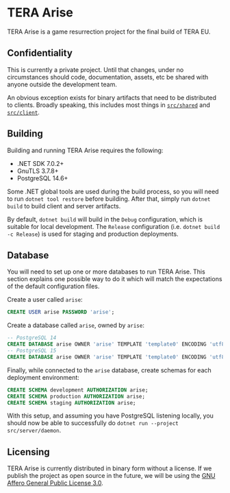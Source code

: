 # TERA Arise

TERA Arise is a game resurrection project for the final build of TERA EU.

## Confidentiality

This is currently a private project. Until that changes, under no circumstances
should code, documentation, assets, etc be shared with anyone outside the
development team.

An obvious exception exists for binary artifacts that need to be distributed to
clients. Broadly speaking, this includes most things in
[`src/shared`](src/shared) and [`src/client`](src/client).

## Building

Building and running TERA Arise requires the following:

* .NET SDK 7.0.2+
* GnuTLS 3.7.8+
* PostgreSQL 14.6+

Some .NET global tools are used during the build process, so you will need to
run `dotnet tool restore` before building. After that, simply run `dotnet build`
to build client and server artifacts.

By default, `dotnet build` will build in the `Debug` configuration, which is
suitable for local development. The `Release` configuration (i.e.
`dotnet build -c Release`) is used for staging and production deployments.

## Database

You will need to set up one or more databases to run TERA Arise. This section
explains one possible way to do it which will match the expectations of the
default configuration files.

Create a user called `arise`:

```sql
CREATE USER arise PASSWORD 'arise';
```

Create a database called `arise`, owned by `arise`:

```sql
-- PostgreSQL 14
CREATE DATABASE arise OWNER 'arise' TEMPLATE 'template0' ENCODING 'utf8' LOCALE 'C';
-- PostgreSQL 15
CREATE DATABASE arise OWNER 'arise' TEMPLATE 'template0' ENCODING 'utf8' LOCALE 'und-x-icu' ICU_LOCALE 'und' LOCALE_PROVIDER 'icu';
```

Finally, while connected to the `arise` database, create schemas for each
deployment environment:

```sql
CREATE SCHEMA development AUTHORIZATION arise;
CREATE SCHEMA production AUTHORIZATION arise;
CREATE SCHEMA staging AUTHORIZATION arise;
```

With this setup, and assuming you have PostgreSQL listening locally, you should
now be able to successfully do `dotnet run --project src/server/daemon`.

## Licensing

TERA Arise is currently distributed in binary form without a license. If we
publish the project as open source in the future, we will be using the
[GNU Affero General Public License 3.0](LICENSE-AGPL-3.0).
